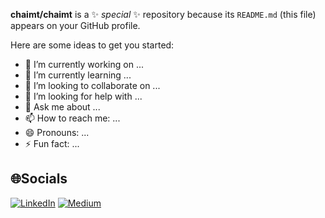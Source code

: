 
**chaimt/chaimt** is a ✨ _special_ ✨ repository because its `README.md` (this file) appears on your GitHub profile.

Here are some ideas to get you started:

- 🔭 I’m currently working on ...
- 🌱 I’m currently learning ...
- 👯 I’m looking to collaborate on ...
- 🤔 I’m looking for help with ...
- 💬 Ask me about ...
- 📫 How to reach me: ...
- 😄 Pronouns: ...
- ⚡ Fun fact: ...

## 🌐Socials
[![LinkedIn](https://img.shields.io/badge/LinkedIn-%230077B5.svg?logo=linkedin&logoColor=white)]([https://linkedin.com/in/DevelopingGamer](https://www.linkedin.com/in/chaim-turkel-8545542/)) [![Medium](https://img.shields.io/badge/Medium-12100E?logo=medium&logoColor=white)]([https://medium.com/@DevelopingGamer](https://medium.com/@chaimturkel)) 
